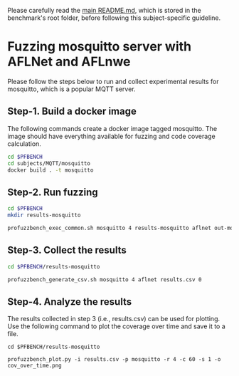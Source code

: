Please carefully read the [main README.md](../../../README.md), which is stored in the benchmark's root folder, before following this subject-specific guideline.

# Fuzzing mosquitto server with AFLNet and AFLnwe
Please follow the steps below to run and collect experimental results for mosquitto, which is a popular MQTT server.

## Step-1. Build a docker image
The following commands create a docker image tagged mosquitto. The image should have everything available for fuzzing and code coverage calculation.

```bash
cd $PFBENCH
cd subjects/MQTT/mosquitto
docker build . -t mosquitto
```

## Step-2. Run fuzzing

```bash
cd $PFBENCH
mkdir results-mosquitto

profuzzbench_exec_common.sh mosquitto 4 results-mosquitto aflnet out-mosquitto-aflnet "-m none -P MQTT -D 10000 -q 3 -s 3 -E -K -R" 3600 5
```

## Step-3. Collect the results

```bash
cd $PFBENCH/results-mosquitto

profuzzbench_generate_csv.sh mosquitto 4 aflnet results.csv 0

```

## Step-4. Analyze the results
The results collected in step 3 (i.e., results.csv) can be used for plotting. Use the following command to plot the coverage over time and save it to a file.

```
cd $PFBENCH/results-mosquitto

profuzzbench_plot.py -i results.csv -p mosquitto -r 4 -c 60 -s 1 -o cov_over_time.png
```
